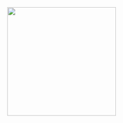 <img src="https://raw.githubusercontent.com/YabetsBedlu/Instagram-clone/main/pic1.jpg" width="250">
